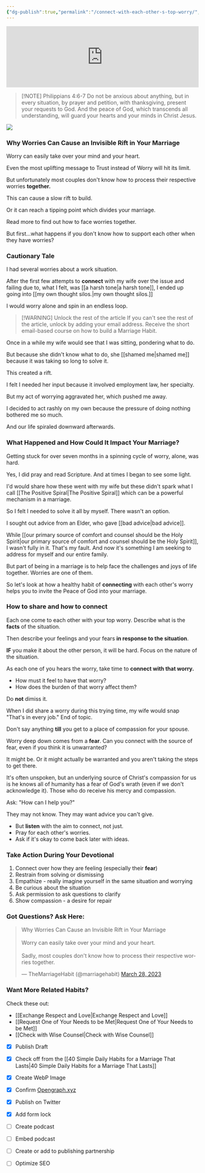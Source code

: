 ```yaml
---
{"dg-publish":true,"permalink":"/connect-with-each-other-s-top-worry/","created":"","updated":""}
---
```


<div class="podcastdotco-wrapper"><iframe data-target="the-marriage-habit/how-worry-can-divide-your-marriage-and-the-key-to-repair" src="https://play.pod.co/the-marriage-habit/how-worry-can-divide-your-marriage-and-the-key-to-repair" frameborder="0" width="100%" scrolling="no" style="overflow:hidden;max-width:750px;height:160px;"class="podcastdotco-player podcastdotco-player--episode"></iframe><script src="https://play.pod.co/embed/frame-v1.js"></script></div>

> [!NOTE] Philippians 4:6-7
> Do not be anxious about anything, but in every situation, by prayer and petition, with thanksgiving, present your requests to God. And the peace of God, which transcends all understanding, will guard your hearts and your minds in Christ Jesus.

![](https://res.cloudinary.com/dt9hlo5sw/image/upload/v1680023394/obsidian/image_ksu7tz.png)

### Why Worries Can Cause an Invisible Rift in Your Marriage
Worry can easily take over your mind and your heart.

Even the most uplifting message to Trust instead of Worry will hit its limit.

But unfortunately most couples don't know how to process their respective worries **together.**

This can cause a slow rift to build.

Or it can reach a tipping point which divides your marriage.

Read more to find out how to face worries together.

But first...what happens if you don't know how to support each other when they have worries?

### Cautionary Tale
I had several worries about a work situation.

After the first few attempts to **connect** with my wife over the issue and failing due to, what I felt, was [[a harsh tone\|a harsh tone]], I ended up going into [[my own thought silos.\|my own thought silos.]]

I would worry alone and spin in an endless loop.

> [!WARNING] Unlock the rest of the article
> If you can't see the rest of the article, unlock by adding your email address.  Receive the short email-based course on how to build a Marriage Habit.
<div class="convertful-202420"></div>
<!--- form here -->
<div class="convertful-202420"></div>

Once in a while my wife would see that I was sitting, pondering what to do.

But because she didn't know what to do, she [[shamed me\|shamed me]] because it was taking so long to solve it.

This created a rift.

I felt I needed her input because it involved employment law, her specialty.

But my act of worrying aggravated her, which pushed me away.

I decided to act rashly on my own because the pressure of doing nothing bothered me so much.

And our life spiraled downward afterwards.  

### What Happened and How Could It Impact Your Marriage?
Getting stuck for over seven months in a spinning cycle of worry, alone, was hard.

Yes, I did pray and read Scripture.  And at times I began to see some light.

I'd would share how these went with my wife but these didn't spark what I call [[The Positive Spiral\|The Positive Spiral]] which can be a powerful mechanism in a marriage.

So I felt I needed to solve it all by myself.  There wasn't an option.

I sought out advice from an Elder, who gave [[bad advice\|bad advice]].

While [[our primary source of comfort and counsel should be the Holy Spirit\|our primary source of comfort and counsel should be the Holy Spirit]], I wasn't fully in it.  That's my fault. And now it's something I am seeking to address for myself and our entire family.

But part of being in a marriage is to help face the challenges and joys of life together.  Worries are one of them.

So let's look at how a healthy habit of **connecting** with each other's worry helps you to invite the Peace of God into your marriage.

### How to share and how to connect
Each one come to each other with your top worry. Describe what is the **facts** of the situation. 

Then describe your feelings and your fears **in response to the situation**.

**IF** you make it about the other person, it will be hard.  Focus on the nature of the situation.

As each one of you hears the worry, take time to **connect with that worry.**

- How must it feel to have that worry?
- How does the burden of that worry affect them?

Do **not** dimiss it.

When I did share a worry during this trying time, my wife would snap "That's in every job."  End of topic.

Don't say anything **till** you get to a place of compassion for your spouse.

Worry deep down comes from a **fear**.  Can you connect with the source of fear, even if you think it is unwarranted?

It might be.  Or it might actually be warranted and you aren't taking the steps to get there.

It's often unspoken, but an underlying source of Christ's compassion for us is he knows all of humanity has a fear of God's wrath (even if we don't acknowledge it).  Those who do receive his mercy and compassion.

Ask: "How can I help you?"

They may not know.  They may want advice you can't give.  

- But **listen** with the aim to connect, not just.
- Pray for each other's worries.
- Ask if it's okay to come back later with ideas.


### Take Action During Your Devotional
1. Connect over how they are feeling (especially their **fear**)
2. Restrain from solving or dismissing 
3. Empathize - really imagine yourself in the same situation and worrying
4. Be curious about the situation
5. Ask permission to ask questions to clarify
6. Show compassion - a desire for repair 

### Got Questions?  Ask Here:
<blockquote class="twitter-tweet"><p lang="en" dir="ltr">Why Worries Can Cause an Invisible Rift in Your Marriage<br><br>Worry can easily take over your mind and your heart.<br><br>Sadly, most couples don&#39;t know how to process their respective worries together.</p>&mdash; TheMarriageHabit (@marriagehabit) <a href="https://twitter.com/marriagehabit/status/1640775590650474496?ref_src=twsrc%5Etfw">March 28, 2023</a></blockquote> <script async src="https://platform.twitter.com/widgets.js" charset="utf-8"></script>

### Want More Related Habits?
Check these out:

- [[Exchange Respect and Love\|Exchange Respect and Love]]
- [[Request One of Your Needs to be Met\|Request One of Your Needs to be Met]]
- [[Check with Wise Counsel\|Check with Wise Counsel]]


  
<!-- HTML Meta Tags --> <head><title>Connect With Each Other's Top Worry</title> <meta name="description" content="Worry can easily take over your mind and your heart. Even the most uplifting message to Trust instead of Worry will hit its limit. But unfortunately most couples don't know how to process their respective worries together. This can cause a slow rift to build. Or it can reach a tipping point which divides your marriage. Read more to find out how to face worries together."> <!-- Facebook Meta Tags --> <meta property="og:url" content="https://themarriagehabit.com/connect-with-each-other-s-top-worry/"> <meta property="og:type" content="website"> <meta property="og:title" content="Connect With Each Other's Top Worry"> <meta property="og:description" content="Worry can easily take over your mind and your heart. Even the most uplifting message to Trust instead of Worry will hit its limit. But unfortunately most couples don't know how to process their respective worries together. This can cause a slow rift to build. Or it can reach a tipping point which divides your marriage. Read more to find out how to face worries together."> <meta property="og:image" content="https://res.cloudinary.com/dt9hlo5sw/image/upload/v1680023394/obsidian/image_ksu7tz.png"> <!-- Twitter Meta Tags --> <meta name="twitter:card" content="summary_large_image"> <meta property="twitter:domain" content="themarriagehabit.com"> <meta property="twitter:url" content="https://themarriagehabit.com/connect-with-each-other-s-top-worry/"> <meta name="twitter:title" content="Connect With Each Other's Top Worry"> <meta name="twitter:description" content="Worry can easily take over your mind and your heart. Even the most uplifting message to Trust instead of Worry will hit its limit. But unfortunately most couples don't know how to process their respective worries together. This can cause a slow rift to build. Or it can reach a tipping point which divides your marriage. Read more to find out how to face worries together."> <meta name="twitter:image" content="https://res.cloudinary.com/dt9hlo5sw/image/upload/v1680023394/obsidian/image_ksu7tz.png"></head> <!-- Meta Tags Generated via https://www.opengraph.xyz -->


- [x] Publish Draft
- [x] Check off from the [[40 Simple Daily Habits for a Marriage That Lasts\|40 Simple Daily Habits for a Marriage That Lasts]]
- [x] Create WebP Image
- [x] Confirm [Opengraph.xyz](https://opengraph.xyz)
- [x] Publish on Twitter
- [x] Add form lock
- [ ] Create podcast
- [ ] Embed podcast
- [ ] Create or add to publishing partnership
- [ ] Optimize SEO

